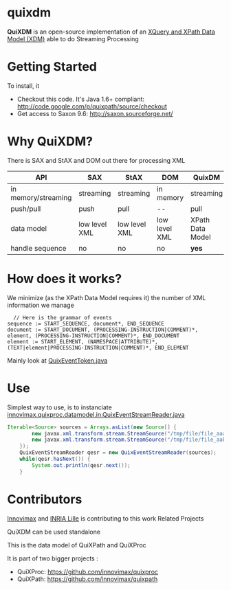 # quixdm
**QuiXDM** is an open-source implementation of an [XQuery and XPath Data Model (XDM)](http://www.w3.org/TR/xpath-datamodel/) able to do Streaming Processing

# Getting Started

To install, it

*  Checkout this code. It's Java 1.6+ compliant: http://code.google.com/p/quixpath/source/checkout
*  Get access to Saxon 9.6: http://saxon.sourceforge.net/ 

# Why QuiXDM?
There is SAX and StAX and DOM out there for processing XML

 API | SAX | StAX | DOM | QuixDM
------|-----|------|-----|-------
in memory/streaming | streaming | streaming | in memory | streaming
push/pull | push | pull | -- | pull
data model | low level XML | low level XML | low level XML | XPath Data Model
handle sequence | no | no | no | **yes**

# How does it works?
We minimize (as the XPath Data Model requires it) the number of XML information we manage
```ANTLR
  // Here is the grammar of events
sequence := START_SEQUENCE, document*, END_SEQUENCE
document := START_DOCUMENT, (PROCESSING-INSTRUCTION|COMMENT)*, element, (PROCESSING-INSTRUCTION|COMMENT)*, END_DOCUMENT
element := START_ELEMENT, (NAMESPACE|ATTRIBUTE)*, (TEXT|element|PROCESSING-INSTRUCTION|COMMENT)*, END_ELEMENT
```

Mainly look at [QuixEventToken.java](https://github.com/innovimax/quixdm/blob/master/main/innovimax/quixproc/datamodel/QuixEventToken.java)

# Use
Simplest way to use, is to instanciate [innovimax.quixproc.datamodel.in.QuixEventStreamReader.java](https://github.com/innovimax/quixdm/blob/master/main/innovimax/quixproc/datamodel/in/QuixEventStreamReader.java)
```java
Iterable<Source> sources = Arrays.asList(new Source[] {
		new javax.xml.transform.stream.StreamSource("/tmp/file/file_aaa.xml"),	
		new javax.xml.transform.stream.StreamSource("/tmp/file/file_aab.xml"),	
	});
	QuixEventStreamReader qesr = new QuixEventStreamReader(sources);
	while(qesr.hasNext()) {
		System.out.println(qesr.next());
	}
```
# Contributors

[Innovimax](http://innovimax.fr) and [INRIA Lille](http://www.inria.fr/centre/lille) is contributing to this work
Related Projects

QuiXDM can be used standalone

This is the data model of QuiXPath and QuiXProc

It is part of two bigger projects :

*  QuiXProc: https://github.com/innovimax/quixproc
*  QuiXPath: https://github.com/innovimax/quixpath

